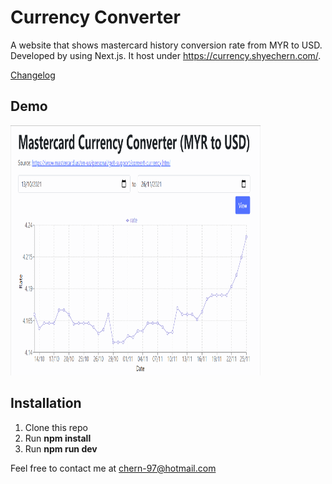 # Currency Converter

A website that shows mastercard history conversion rate from MYR to USD. Developed by using Next.js. It host under https://currency.shyechern.com/.

[Changelog](CHANGELOG.md)

## Demo

<img src="https://github.com/ShyeChern/currency-converter/raw/master/gif/demo.gif" alt="Demo" width="400" height="400">

## Installation

1. Clone this repo
2. Run **npm install**
3. Run **npm run dev**

Feel free to contact me at chern-97@hotmail.com
